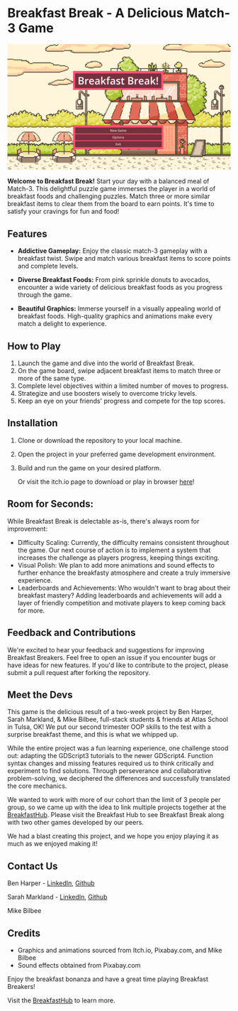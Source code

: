 # Breakfast Break - A Delicious Match-3 Game

![Breakfast Breakers Banner](banner.png)

**Welcome to Breakfast Break!** Start your day with a balanced meal of Match-3. This delightful puzzle game immerses the player in a world of breakfast foods and challenging puzzles. Match three or more similar breakfast items to clear them from the board to earn points. It's time to satisfy your cravings for fun and food!

## Features

- **Addictive Gameplay:** Enjoy the classic match-3 gameplay with a breakfast twist. Swipe and match various breakfast items to score points and complete levels.

- **Diverse Breakfast Foods:** From pink sprinkle donuts to avocados, encounter a wide variety of delicious breakfast foods as you progress through the game.

- **Beautiful Graphics:** Immerse yourself in a visually appealing world of breakfast foods. High-quality graphics and animations make every match a delight to experience.

## How to Play

1. Launch the game and dive into the world of Breakfast Break.
2. On the game board, swipe adjacent breakfast items to match three or more of the same type.
3. Complete level objectives within a limited number of moves to progress.
4. Strategize and use boosters wisely to overcome tricky levels.
5. Keep an eye on your friends' progress and compete for the top scores.

## Installation

1. Clone or download the repository to your local machine.
2. Open the project in your preferred game development environment.
3. Build and run the game on your desired platform.

   Or visit the itch.io page to download or play in browser [here](https://breakfasthub.itch.io/breakfast-break)!

## Room for Seconds:

While Breakfast Break is delectable as-is, there's always room for improvement:

- Difficulty Scaling: Currently, the difficulty remains consistent throughout the game. Our next course of action is to implement a system that increases the challenge as players progress, keeping things exciting.
- Visual Polish: We plan to add more animations and sound effects to further enhance the breakfasty atmosphere and create a truly immersive experience.
- Leaderboards and Achievements: Who wouldn't want to brag about their breakfast mastery? Adding leaderboards and achievements will add a layer of friendly competition and motivate players to keep coming back for more.

## Feedback and Contributions

We're excited to hear your feedback and suggestions for improving Breakfast Breakers. Feel free to open an issue if you encounter bugs or have ideas for new features. If you'd like to contribute to the project, please submit a pull request after forking the repository.

## Meet the Devs

   This game is the delicious result of a two-week project by Ben Harper, Sarah Markland, & Mike Bilbee, full-stack students & friends at Atlas School in Tulsa, OK! We put our second trimester OOP skills to the test with a surprise breakfast theme, and this is what we whipped up.

   While the entire project was a fun learning experience, one challenge stood out: adapting the GDScript3 tutorials to the newer GDScript4. Function syntax changes and missing features required us to think critically and experiment to find solutions. Through perseverance and collaborative problem-solving, we deciphered the differences and successfully translated the core mechanics.

   We wanted to work with more of our cohort than the limit of 3 people per group, so we came up with the idea to link multiple projects together at the [BreakfastHub](https://breakfasthub.itch.io/). Please visit the Breakfast Hub to see Breakfast Break along with two other games developed by our peers.

   We had a blast creating this project, and we hope you enjoy playing it as much as we enjoyed making it!

## Contact Us

Ben Harper - [LinkedIn](https://www.linkedin.com/in/ben-harper-webdev/), [Github](https://www.github.com/henbarper)

Sarah Markland - [LinkedIn](https://www.linkin.com/in/sarahmarkland-webdev), [Github](https://www.github.com/sarahmarkland)

Mike Bilbee

## Credits

- Graphics and animations sourced from Itch.io, Pixabay.com, and Mike Bilbee
- Sound effects obtained from Pixabay.com

Enjoy the breakfast bonanza and have a great time playing Breakfast Breakers!

Visit the [BreakfastHub](https://breakfasthub.itch.io/) to learn more.
